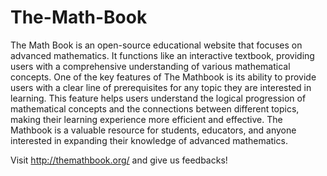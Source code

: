# The-Math-Book

The Math Book is an open-source educational website that focuses on advanced mathematics. It functions like an interactive textbook, providing users with a comprehensive understanding of various mathematical concepts. One of the key features of The Mathbook is its ability to provide users with a clear line of prerequisites for any topic they are interested in learning. This feature helps users understand the logical progression of mathematical concepts and the connections between different topics, making their learning experience more efficient and effective. The Mathbook is a valuable resource for students, educators, and anyone interested in expanding their knowledge of advanced mathematics.

Visit http://themathbook.org/ and give us feedbacks!

